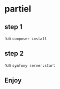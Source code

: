 # partiel

## step 1
run ```composer install```

## step 2
run ```symfony server:start```

## Enjoy
